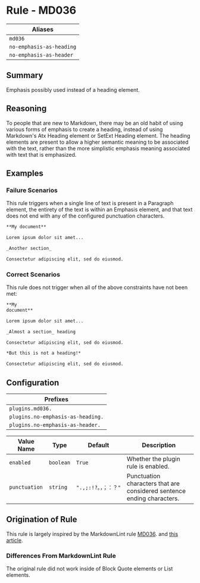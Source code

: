 # Rule - MD036

| Aliases |
| --- |
| `md036` |
| `no-emphasis-as-heading` |
| `no-emphasis-as-header` |

## Summary

Emphasis possibly used instead of a heading element.

## Reasoning

To people that are new to Markdown, there may be an old habit of
using various forms of emphasis to create a heading, instead of using
Markdown's Atx Heading element or SetExt Heading element.  The heading
elements are present to allow a higher semantic meaning to be associated
with the text, rather than the more simplistic emphasis meaning associated
with text that is emphasized.

## Examples

### Failure Scenarios

This rule triggers when a single line of text is present in a Paragraph
element, the entirety of the text is within an Emphasis element, and
that text does not end with any of the configured punctuation characters.

```Markdown
**My document**

Lorem ipsum dolor sit amet...

_Another section_

Consectetur adipiscing elit, sed do eiusmod.
```

### Correct Scenarios

This rule does not trigger when all of the above constraints have
not been met:

```Markdown
**My
document**

Lorem ipsum dolor sit amet...

_Almost a section_ heading

Consectetur adipiscing elit, sed do eiusmod.

*But this is not a heading!*

Consectetur adipiscing elit, sed do eiusmod.
```

## Configuration

| Prefixes |
| --- |
| `plugins.md036.` |
| `plugins.no-emphasis-as-heading.` |
| `plugins.no-emphasis-as-header.` |

| Value Name | Type | Default | Description |
| -- | -- | -- | -- |
| `enabled` | `boolean` | `True` | Whether the plugin rule is enabled. |
| `punctuation` | `string` | `".,;:!?。，；：？"` | Punctuation characters that are considered sentence ending characters. |

## Origination of Rule

This rule is largely inspired by the MarkdownLint rule
[MD036](https://github.com/DavidAnson/markdownlint/blob/master/doc/Rules.md#md036---emphasis-used-instead-of-a-heading).
and
[this article](https://cirosantilli.com/markdown-style-guide#emphasis-vs-headers).

### Differences From MarkdownLint Rule

The original rule did not work inside of Block Quote elements or List elements.
